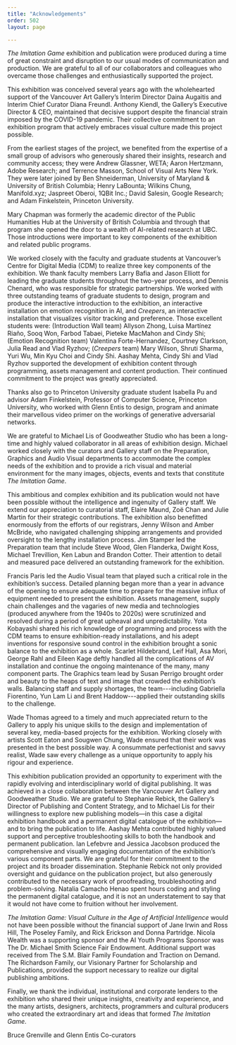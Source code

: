 ```yaml
---
title: "Acknowledgements"
order: 502
layout: page

---
```


*The Imitation Game* exhibition and publication were produced during a time of great constraint and disruption to our usual modes of communication and production. We are grateful to all of our collaborators and colleagues who overcame those challenges and enthusiastically supported the project.

This exhibition was conceived several years ago with the wholehearted support of the Vancouver Art Gallery’s Interim Director Daina Augaitis and Interim Chief Curator Diana Freundl. Anthony Kiendl, the Gallery’s Executive Director & CEO, maintained that decisive support despite the financial strain imposed by the COVID-19 pandemic. Their collective commitment to an exhibition program that actively embraces visual culture made this project possible. 

From the earliest stages of the project, we benefited from the expertise of a small group of advisors who generously shared their insights, research and community access; they were Andrew Glassner, WETA; Aaron Hertzmann, Adobe Research; and Terrence Masson, School of Visual Arts New York. They were later joined by Ben Shneiderman, University of Maryland & University of British Columbia; Henry LaBounta; Wilkins Chung, Manifold.xyz; Jaspreet Oberoi, 1QBit Inc.; David Salesin, Google Research; and Adam Finkelstein, Princeton University. 

Mary Chapman was formerly the academic director of the Public Humanities Hub at the University of British Columbia and through that program she opened the door to a wealth of AI-related research at UBC. Those introductions were important to key components of the exhibition and related public programs. 

We worked closely with the faculty and graduate students at Vancouver’s Centre for Digital Media (CDM) to realize three key components of the exhibition. We thank faculty members Larry Bafia and Jason Elliott for leading the graduate students throughout the two-year process, and Dennis Chenard, who was responsible for strategic partnerships. We worked with three outstanding teams of graduate students to design, program and produce the interactive introduction to the exhibition, an interactive installation on emotion recognition in AI, and *Creepers*, an interactive installation that visualizes visitor tracking and preference. Those excellent students were: (Introduction Wall team) Allyson Zhong, Luisa Martínez Riaño, Sooq Won, Farbod Tabaei, Pieteke MacMahon and Cindy Shi; (Emotion Recognition team) Valentina Forte-Hernandez, Courtney Clarkson, Julia Read and Vlad Ryzhov; (*Creepers* team) Mary Wilson, Shruti Sharma, Yuri Wu, Min Kyu Choi and Cindy Shi. Aashay Mehta, Cindy Shi and Vlad Ryzhov supported the development of exhibition content through programming, assets management and content production. Their continued commitment to the project was greatly appreciated. 

Thanks also go to Princeton University graduate student Isabella Pu and advisor Adam Finkelstein, Professor of Computer Science, Princeton University, who worked with Glenn Entis to design, program and animate their marvellous video primer on the workings of generative adversarial networks. 

We are grateful to Michael Lis of Goodweather Studio who has been a long-time and highly valued collaborator in all areas of exhibition design. Michael worked closely with the curators and Gallery staff on the Preparation, Graphics and Audio Visual departments to accommodate the complex needs of the exhibition and to provide a rich visual and material environment for the many images, objects, events and texts that constitute *The Imitation Game*. 

This ambitious and complex exhibition and its publication would not have been possible without the intelligence and ingenuity of Gallery staff. We extend our appreciation to curatorial staff, Elaire Maund, Zoë Chan and Julie Martin for their strategic contributions. The exhibition also benefitted enormously from the efforts of our registrars, Jenny Wilson and Amber McBride, who navigated challenging shipping arrangements and provided oversight to the lengthy installation process. Jim Stamper led the Preparation team that include Steve Wood, Glen Flanderka, Dwight Koss, Michael Trevillion, Ken Labun and Brandon Cotter. Their attention to detail and measured pace delivered an outstanding framework for the exhibition. 

Francis Paris led the Audio Visual team that played such a critical role in the exhibition’s success. Detailed planning began more than a year in advance of the opening to ensure adequate time to prepare for the massive influx of equipment needed to present the exhibition. Assets management, supply chain challenges and the vagaries of new media and technologies (produced anywhere from the 1940s to 2020s) were scrutinized and resolved during a period of great upheaval and unpredictability. Yota Kobayashi shared his rich knowledge of programming and process with the CDM teams to ensure exhibition-ready installations, and his adept inventions for responsive sound control in the exhibition brought a sonic balance to the exhibition as a whole. Scarlet Hildebrand, Leif Hall, Asa Mori, George Rahl and Eileen Kage deftly handled all the complications of AV installation and continue the ongoing maintenance of the many, many component parts. The Graphics team lead by Susan Perrigo brought order and beauty to the heaps of text and image that crowded the exhibition’s walls. Balancing staff and supply shortages, the team---including Gabriella Fiorentino, Yun Lam Li and Brent Haddow---applied their outstanding skills to the challenge.

Wade Thomas agreed to a timely and much appreciated return to the Gallery to apply his unique skills to the design and implementation of several key, media-based projects for the exhibition. Working closely with artists Scott Eaton and Sougwen Chung, Wade ensured that their work was presented in the best possible way. A consummate perfectionist and savvy realist, Wade saw every challenge as a unique opportunity to apply his rigour and experience.

This exhibition publication provided an opportunity to experiment with the rapidly evolving and interdisciplinary world of digital publishing. It was achieved in a close collaboration between the Vancouver Art Gallery and Goodweather Studio. We are grateful to Stephanie Rebick, the Gallery’s Director of Publishing and Content Strategy, and to Michael Lis for their willingness to explore new publishing models—in this case a digital exhibition handbook and a permanent digital catalogue of the exhibition—and to bring the publication to life. Aashay Mehta contributed highly valued support and perceptive troubleshooting skills to both the handbook and permanent publication. Ian Lefebvre and Jessica Jacobson produced the comprehensive and visually engaging documentation of the exhibition’s various component parts. We are grateful for their commitment to the project and its broader dissemination. Stephanie Rebick not only provided oversight and guidance on the publication project, but also generously contributed to the necessary work of proofreading, troubleshooting and problem-solving. Natalia Camacho Henao spent hours coding and styling the permanent digital catalogue, and it is not an understatement to say that it would not have come to fruition without her involvement.

*The Imitation Game: Visual Culture in the Age of Artificial Intelligence* would not have been possible without the financial support of Jane Irwin and Ross Hill, The Poseley Family, and Rick Erickson and Donna Partridge. Nicola Wealth was a supporting sponsor and the AI Youth Programs Sponsor was The Dr. Michael Smith Science Fair Endowment. Additional support was received from The S.M. Blair Family Foundation and Traction on Demand. The Richardson Family, our Visionary Partner for Scholarship and Publications, provided the support necessary to realize our digital publishing ambitions. 

Finally, we thank the individual, institutional and corporate lenders to the exhibition who shared their unique insights, creativity and experience, and the many artists, designers, architects, programmers and cultural producers who created the extraordinary art and ideas that formed *The Imitation Game*. 


Bruce Grenville and Glenn Entis
Co-curators
